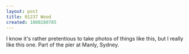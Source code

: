 ```yaml
---
layout: post
title: 01237 Wood
created: 1080280785
---
```

I know it's rather pretentious to take photos of things like this, but I really like this one.  Part of the pier at Manly, Sydney.
